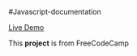 #Javascript-documentation

[Live Demo](https://rica213.github.io/Javascript-documentation/)


This **project** is from FreeCodeCamp
